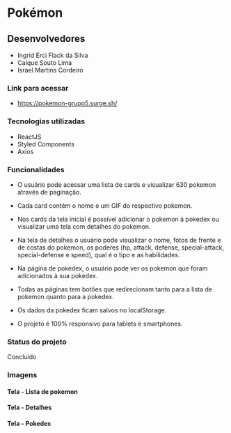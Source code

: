# Pokémon

## Desenvolvedores

- Ingrid Erci Flack da Silva
- Caíque Souto Lima
- Israel Martins Cordeiro

### Link para acessar

- https://pokemon-grupo5.surge.sh/

### Tecnologias utilizadas

- ReactJS
- Styled Components
- Axios

### Funcionalidades

- O usuário pode acessar uma lista de cards e visualizar 630 pokemon através de paginação.

- Cada card contém o nome e um GIF do respectivo pokemon.

- Nos cards da tela inicial é possível adicionar o pokemon à pokedex ou visualizar uma tela com detalhes do pokemon.

- Na tela de detalhes o usuário pode visualizar o nome, fotos de frente e de costas do pokemon, os poderes (hp, attack, defense, special-attack, special-defense e speed), qual é o tipo e as habilidades.

- Na página de pokedex, o usuário pode ver os pokemon que foram adicionados à sua pokedex.

- Todas as páginas tem botões que redirecionam tanto para a lista de pokemon quanto para a pokedex.

- Os dados da pokedex ficam salvos no localStorage.

- O projeto é 100% responsivo para tablets e smartphones.

### Status do projeto

Concluído

### Imagens

#### Tela - Lista de pokemon

#### Tela - Detalhes

#### Tela - Pokedex

